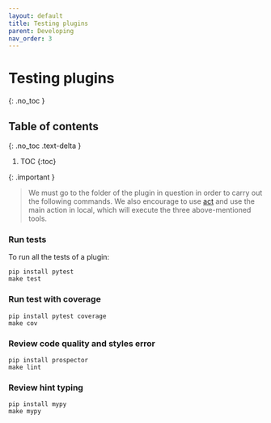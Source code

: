```yaml
---
layout: default
title: Testing plugins
parent: Developing
nav_order: 3
---
```


# Testing plugins
{: .no_toc }

## Table of contents
{: .no_toc .text-delta }

1. TOC
{:toc}

{: .important }
> We must go to the folder of the plugin in question in order to carry out the following commands. We also encourage to use [act](https://github.com/nektos/act) and use the main action in local, which will execute the three above-mentioned tools. 

### Run tests
To run all the tests of a plugin:

```
pip install pytest
make test
```

### Run test with coverage

```
pip install pytest coverage
make cov
```

### Review code quality and styles error

```
pip install prospector
make lint
```

### Review hint typing

```
pip install mypy
make mypy
```
